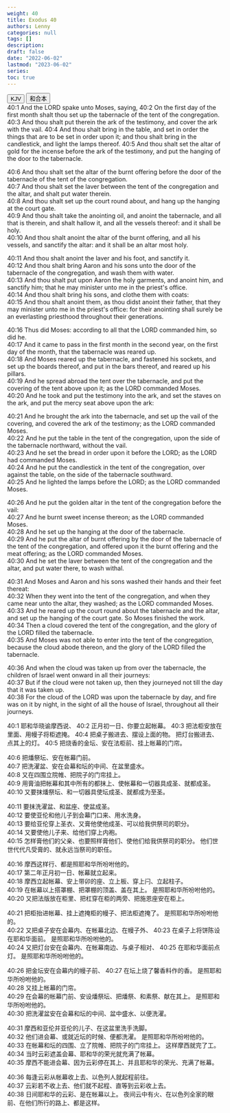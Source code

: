 ```yaml
---
weight: 40
title: Exodus 40
authors: Lenny
categories: null
tags: []
description: 
draft: false
date: "2022-06-02"
lastmod: "2023-06-02"
series: 
toc: true
---
```



<!--more-->

<!-- Tab links -->
<div class="tab">
  <button class="tablinks active" onclick="tablabel(event, 'english')">KJV</button>
  <button class="tablinks" onclick="tablabel(event, 'chinese')">和合本</button>
  
</div>

<!-- Tab content -->
<div id="english" class="tabcontent" style="display:block">
40:1 And the LORD spake unto Moses, saying,  
40:2 On the first day of the first month shalt thou set up the tabernacle of the tent of the congregation.  
40:3 And thou shalt put therein the ark of the testimony, and cover the ark with the vail.  
40:4 And thou shalt bring in the table, and set in order the things that are to be set in order upon it; and thou shalt bring in the candlestick, and light the lamps thereof.  
40:5 And thou shalt set the altar of gold for the incense before the ark of the testimony, and put the hanging of the door to the tabernacle.  

40:6 And thou shalt set the altar of the burnt offering before the door of the tabernacle of the tent of the congregation.  
40:7 And thou shalt set the laver between the tent of the congregation and the altar, and shalt put water therein.  
40:8 And thou shalt set up the court round about, and hang up the hanging at the court gate.  
40:9 And thou shalt take the anointing oil, and anoint the tabernacle, and all that is therein, and shalt hallow it, and all the vessels thereof: and it shall be holy.  
40:10 And thou shalt anoint the altar of the burnt offering, and all his vessels, and sanctify the altar: and it shall be an altar most holy.  

40:11 And thou shalt anoint the laver and his foot, and sanctify it.  
40:12 And thou shalt bring Aaron and his sons unto the door of the tabernacle of the congregation, and wash them with water.  
40:13 And thou shalt put upon Aaron the holy garments, and anoint him, and sanctify him; that he may minister unto me in the priest's office.  
40:14 And thou shalt bring his sons, and clothe them with coats:  
40:15 And thou shalt anoint them, as thou didst anoint their father, that they may minister unto me in the priest's office: for their anointing shall surely be an everlasting priesthood throughout their generations.  

40:16 Thus did Moses: according to all that the LORD commanded him, so did he.  
40:17 And it came to pass in the first month in the second year, on the first day of the month, that the tabernacle was reared up.  
40:18 And Moses reared up the tabernacle, and fastened his sockets, and set up the boards thereof, and put in the bars thereof, and reared up his pillars.  
40:19 And he spread abroad the tent over the tabernacle, and put the covering of the tent above upon it; as the LORD commanded Moses.  
40:20 And he took and put the testimony into the ark, and set the staves on the ark, and put the mercy seat above upon the ark:  

40:21 And he brought the ark into the tabernacle, and set up the vail of the covering, and covered the ark of the testimony; as the LORD commanded Moses.  
40:22 And he put the table in the tent of the congregation, upon the side of the tabernacle northward, without the vail.  
40:23 And he set the bread in order upon it before the LORD; as the LORD had commanded Moses.  
40:24 And he put the candlestick in the tent of the congregation, over against the table, on the side of the tabernacle southward.  
40:25 And he lighted the lamps before the LORD; as the LORD commanded Moses.  

40:26 And he put the golden altar in the tent of the congregation before the vail:  
40:27 And he burnt sweet incense thereon; as the LORD commanded Moses.  
40:28 And he set up the hanging at the door of the tabernacle.  
40:29 And he put the altar of burnt offering by the door of the tabernacle of the tent of the congregation, and offered upon it the burnt offering and the meat offering; as the LORD commanded Moses.  
40:30 And he set the laver between the tent of the congregation and the altar, and put water there, to wash withal.  

40:31 And Moses and Aaron and his sons washed their hands and their feet thereat:  
40:32 When they went into the tent of the congregation, and when they came near unto the altar, they washed; as the LORD commanded Moses.  
40:33 And he reared up the court round about the tabernacle and the altar, and set up the hanging of the court gate. So Moses finished the work.  
40:34 Then a cloud covered the tent of the congregation, and the glory of the LORD filled the tabernacle.  
40:35 And Moses was not able to enter into the tent of the congregation, because the cloud abode thereon, and the glory of the LORD filled the tabernacle.  

40:36 And when the cloud was taken up from over the tabernacle, the children of Israel went onward in all their journeys:  
40:37 But if the cloud were not taken up, then they journeyed not till the day that it was taken up.  
40:38 For the cloud of the LORD was upon the tabernacle by day, and fire was on it by night, in the sight of all the house of Israel, throughout all their journeys.  

</div>


<div id="chinese" class="tabcontent" style="display:block">
40:1 耶和华晓谕摩西说、
40:2 正月初一日、你要立起帐幕。  
40:3 把法柜安放在里面、用幔子将柜遮掩。  
40:4 把桌子搬进去、摆设上面的物。  把灯台搬进去、点其上的灯。  
40:5 把烧香的金坛、安在法柜前、挂上帐幕的门帘。  

40:6 把燔祭坛、安在帐幕门前。  
40:7 把洗濯盆、安在会幕和坛的中间、在盆里盛水。  
40:8 又在四围立院帷、把院子的门帘挂上。  
40:9 用膏油把帐幕和其中所有的都抹上、使帐幕和一切器具成圣、就都成圣。  
40:10 又要抹燔祭坛、和一切器具使坛成圣、就都成为至圣。  

40:11 要抹洗濯盆、和盆座、使盆成圣。  
40:12 要使亚伦和他儿子到会幕门口来、用水洗身。  
40:13 要给亚伦穿上圣衣、又膏他使他成圣、可以给我供祭司的职分。  
40:14 又要使他儿子来、给他们穿上内袍。  
40:15 怎样膏他们的父亲、也要照样膏他们、使他们给我供祭司的职分。  他们世世代代凡受膏的、就永远当祭司的职任。  

40:16 摩西这样行、都是照耶和华所吩咐他的。  
40:17 第二年正月初一日、帐幕就立起来。  
40:18 摩西立起帐幕、安上带卯的座、立上板、穿上闩、立起柱子。  
40:19 在帐幕以上搭罩棚、把罩棚的顶盖、盖在其上。  是照耶和华所吩咐他的。  
40:20 又把法版放在柜里、把杠穿在柜的两旁、把施恩座安在柜上。  

40:21 把柜抬进帐幕、挂上遮掩柜的幔子、把法柜遮掩了。  是照耶和华所吩咐他的。  
40:22 又把桌子安在会幕内、在帐幕北边、在幔子外、
40:23 在桌子上将饼陈设在耶和华面前。  是照耶和华所吩咐他的。  
40:24 又把灯台安在会幕内、在帐幕南边、与桌子相对、
40:25 在耶和华面前点灯。  是照耶和华所吩咐他的。  

40:26 把金坛安在会幕内的幔子前、
40:27 在坛上烧了馨香料作的香。  是照耶和华所吩咐他的。  
40:28 又挂上帐幕的门帘。  
40:29 在会幕的帐幕门前、安设燔祭坛、把燔祭、和素祭、献在其上。  是照耶和华所吩咐他的。  
40:30 把洗濯盆安在会幕和坛的中间、盆中盛水、以便洗濯。  

40:31 摩西和亚伦并亚伦的儿子、在这盆里洗手洗脚。  
40:32 他们进会幕、或就近坛的时候、便都洗濯。  是照耶和华所吩咐他的。  
40:33 在帐幕和坛的四围、立了院帷、把院子的门帘挂上。  这样摩西就完了工。  
40:34 当时云彩遮盖会幕、耶和华的荣光就充满了帐幕。  
40:35 摩西不能进会幕、因为云彩停在其上、并且耶和华的荣光、充满了帐幕。  

40:36 每逢云彩从帐幕收上去、以色列人就起程前往。  
40:37 云彩若不收上去、他们就不起程、直等到云彩收上去。  
40:38 日间耶和华的云彩、是在帐幕以上。  夜间云中有火、在以色列全家的眼前、在他们所行的路上、都是这样。  


</div>


